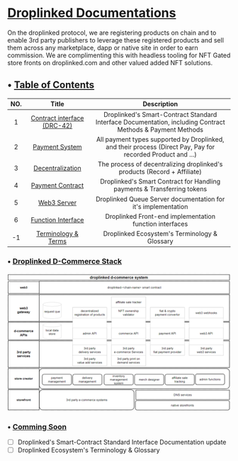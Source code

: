 # <u>Droplinked Documentations</u>

On the droplinked protocol, we are registering products on chain and to enable 3rd party publishers to leverage these registered products and sell them across any marketplace, dapp or native site in order to earn commission. We are complimenting this with headless tooling for NFT Gated store fronts on droplinked.com and other valued added NFT solutions.

## • <u>Table of Contents</u>


| **NO.** |                      **Title**                      |                                                **Description**                                               |
|:-------:|:---------------------------------------------------:|:------------------------------------------------------------------------------------------------------------:|
|    1    | [Contract interface (DRC-42)](ContractInterface.md) |  Droplinked's Smart-Contract Standard Interface Documentation, including Contract Methods & Payment Methods  |
|    2    |          [Payment System](PaymentSystem.md)         | All payment types supported by Droplinked, and their process (Direct Pay, Pay for recorded Product and ...)  |
|    3    |       [Decentralization](Decentralization.md)       |                   The process of decentralizing droplinked's products (Record + Affiliate)                   |
|    4    |        [Payment Contract](PaymentContract.md)       |                    Droplinked's Smart Contract for Handling payments & Transferring tokens                   |
|    5    |             [Web3 Server](Web3Server.md)            |                         Droplinked Queue Server documentation for it's implementation                        |
|    6    | [Function Interface](functionInterface.md)          |                            Droplinked Front-end implementation function interfaces                           |
|    -1   |           [Terminology & Terms](Terms.md)           |                                 Droplinked Ecosystem's Terminology & Glossary                                |


### • <u>Droplinked D-Commerce Stack</u>
<img src="DroplinkedStack.png">

### • <u>Comming Soon</u>
- [ ] Droplinked's Smart-Contract Standard Interface Documentation update
- [ ] Droplinked Ecosystem's Terminology & Glossary
